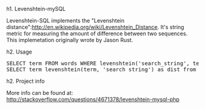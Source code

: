 h1. Levenshtein-mySQL

Levenshtein-SQL implements the "Levenshtein distance":http://en.wikipedia.org/wiki/Levenshtein_Distance. It's string metric for measuring the amount of difference between two sequences. This implemetation originally wrote by Jason Rust.

h2. Usage

<pre>
SELECT term FROM words WHERE levenshtein('search_string', term) BETWEEN 0 AND 4
SELECT term levenshtein(term, 'search_string') as dist from words where levenshtein(term, 'search_string') as dist<4 limit 2;
</pre>

h2. Project info

More info can be found at: http://stackoverflow.com/questions/4671378/levenshtein-mysql-php

